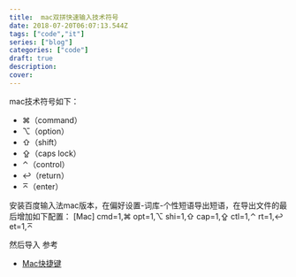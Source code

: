```yaml
---
title:  mac双拼快速输入技术符号
date: 2018-07-20T06:07:13.544Z
tags: ["code","it"]
series: ["blog"]
categories: ["code"]
draft: true
description:
cover: 
---
```


mac技术符号如下：
- ⌘（command）
- ⌥（option）
- ⇧（shift）
- ⇪（caps lock）
-  ⌃（control）
-  ↩（return）
-  ⌅（enter）

安装百度输入法mac版本，在偏好设置-词库-个性短语导出短语，在导出文件的最后增加如下配置：
[Mac]
cmd=1,⌘
opt=1,⌥
shi=1,⇧
cap=1,⇪
ctl=1,⌃
rt=1,↩
et=1,⌅

然后导入
参考
- [Mac快捷键](https://support.apple.com/zh-cn/HT201236)